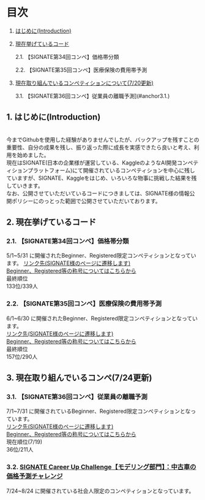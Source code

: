 # 目次
1. [はじめに(Introduction)](#anchor1)
2. [現在挙げているコード](#anchor2)
   
   2.1. 【SIGNATE第34回コンペ】価格帯分類
   
   2.2. 【SIGNATE第35回コンペ】医療保険の費用帯予測

3. [現在取り組んでいるコンペティションについて(7/20更新)](#anchor3)
   
   3.1. 【SIGNATE第36回コンペ】従業員の離職予測](#anchor3.1.)
   
<a id="anchor1"></a>
## 1. はじめに(Introduction)
<br>
今までGithubを使用した経験がありませんでしたが、バックアップを残すことの重要性、自分の成果を残し、振り返った際に成長を実感できたら良いと考え、利用を始めました。
<br>
現在はSIGNATE(日本の企業様が運営している、KaggleのようなAI開発コンペティションプラットフォーム)にて開催されているコンペティションを中心に残していますが、SIGNATE、Kaggleをはじめ、いろいろな物事に挑戦した結果を残していきます。
<br>
なお、公開させていただいているコードにつきましては、SIGNATE様の情報公開ポリシーにのっとった範囲で公開させていただいております。
<br>


<a id="anchor2"></a>
## 2. 現在挙げているコード
### 2.1. 【SIGNATE第34回コンペ】価格帯分類
5/1~5/31 に開催されたBeginner、Registered限定コンペティションとなっています。
[リンク先(SIGNATE様のページに遷移します)](https://signate.jp/competitions/750)
<br>
[Beginner、Registered等の称号についてはこちらから](https://signate.jp/users/rankings/help)
<br>
最終順位
<br>
133位/339人


### 2.2. 【SIGNATE第35回コンペ】医療保険の費用帯予測
6/1~6/30 に開催されたBeginner、Registered限定コンペティションとなっています。
<br>
[リンク先(SIGNATE様のページに遷移します)](https://signate.jp/competitions/751)
<br>
[Beginner、Registered等の称号についてはこちらから](https://signate.jp/users/rankings/help)
<br>
最終順位
<br>
157位/290人



## 3. 現在取り組んでいるコンペ(7/24更新)
<a id="anchor3"></a>
### 3.1. 【SIGNATE第36回コンペ】従業員の離職予測
7/1~7/31 に開催されているBeginner、Registered限定コンペティションとなっています。
<br>
[リンク先(SIGNATE様のページに遷移します)](https://signate.jp/competitions/752)
<br>
[Beginner、Registered等の称号についてはこちらから](https://signate.jp/users/rankings/help)
<br>
現在順位(7/19)
<br>
36位/211人

### 3.2. [SIGNATE Career Up Challenge【モデリング部門】：中古車の価格予測チャレンジ](https://signate.jp/competitions/1055)
7/24~8/24 に開催されている社会人限定のコンペティションとなっています。
